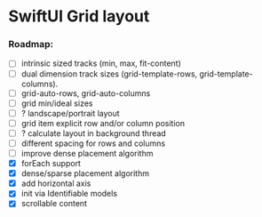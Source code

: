 # SwiftUI Grid layout

### Roadmap:

- [ ] intrinsic sized tracks (min, max, fit-content)
- [ ] dual dimension track sizes (grid-template-rows, grid-template-columns).
- [ ] grid-auto-rows, grid-auto-columns
- [ ] grid min/ideal sizes
- [ ] ? landscape/portrait layout
- [ ] grid item explicit row and/or column position
- [ ] ? calculate layout in background thread
- [ ] different spacing for rows and columns
- [ ] improve dense placement algorithm
- [x] forEach support
- [x] dense/sparse placement algorithm
- [x] add horizontal axis
- [x] init via Identifiable models
- [x] scrollable content
